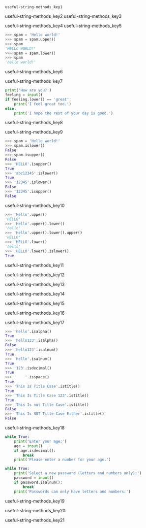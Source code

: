 ```ngMeta
useful-string-methods_key1
```

useful-string-methods_key2
useful-string-methods_key3


useful-string-methods_key4
useful-string-methods_key5


```python
>>> spam = 'Hello world!'
>>> spam = spam.upper()
>>> spam
'HELLO WORLD!'
>>> spam = spam.lower()
>>> spam
'hello world!'
```
useful-string-methods_key6


useful-string-methods_key7


```python
print('How are you?')
feeling = input()
if feeling.lower() == 'great':
    print('I feel great too.')
else:
    print('I hope the rest of your day is good.')
```
useful-string-methods_key8



useful-string-methods_key9


```python
>>> spam = 'Hello world!'
>>> spam.islower()
False
>>> spam.isupper()
False
>>> 'HELLO'.isupper()
True
>>> 'abc12345'.islower()
True
>>> '12345'.islower()
False
>>> '12345'.isupper()
False
```
useful-string-methods_key10


```python
>>> 'Hello'.upper()
'HELLO'
>>> 'Hello'.upper().lower()
'hello'
>>> 'Hello'.upper().lower().upper()
'HELLO'
>>> 'HELLO'.lower()
'hello'
>>> 'HELLO'.lower().islower()
True
```
useful-string-methods_key11


useful-string-methods_key12


useful-string-methods_key13


useful-string-methods_key14


useful-string-methods_key15


useful-string-methods_key16


useful-string-methods_key17


```python
>>> 'hello'.isalpha()
True
>>> 'hello123'.isalpha()
False
>>> 'hello123'.isalnum()
True
>>> 'hello'.isalnum()
True
>>> '123'.isdecimal()
True
>>> '    '.isspace()
True
>>> 'This Is Title Case'.istitle()
True
>>> 'This Is Title Case 123'.istitle()
True
>>> 'This Is not Title Case'.istitle()
False
>>> 'This Is NOT Title Case Either'.istitle()
False
```
useful-string-methods_key18


```python
while True:
    print('Enter your age:')
    age = input()
    if age.isdecimal():
        break
    print('Please enter a number for your age.')

while True:
    print('Select a new password (letters and numbers only):')
    password = input()
    if password.isalnum():
        break
    print('Passwords can only have letters and numbers.')
```
useful-string-methods_key19


useful-string-methods_key20



useful-string-methods_key21
